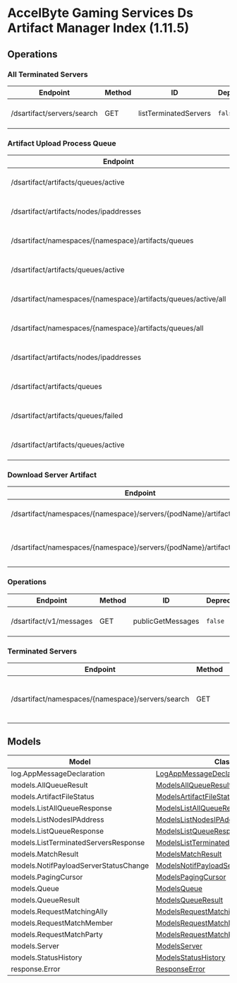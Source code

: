 [//]: # (<< Code generated. DO NOT EDIT!)

[//]: # (<< template file: doc-index.j2)

# AccelByte Gaming Services Ds Artifact Manager Index (1.11.5)


## Operations

### All Terminated Servers
| Endpoint | Method | ID | Deprecated | Class | Wrapper | Example |
|---|---|---|---|---|---|---|
| /dsartifact/servers/search | GET | listTerminatedServers | `false` | [ListTerminatedServers](../../src/services/dsartifact/accelbyte_py_sdk/api/dsartifact/operations/all_terminated_servers/list_terminated_servers.py) | [list_terminated_servers](../../src/services/dsartifact/accelbyte_py_sdk/api/dsartifact/wrappers/_all_terminated_servers.py) | [accelbyte_py_sdk_cli dsartifact-list-terminated-servers](../../samples/cli/accelbyte_py_sdk_cli/dsartifact/_list_terminated_servers.py) |

### Artifact Upload Process Queue
| Endpoint | Method | ID | Deprecated | Class | Wrapper | Example |
|---|---|---|---|---|---|---|
| /dsartifact/artifacts/queues/active | DELETE | deleteActiveQueue | `false` | [DeleteActiveQueue](../../src/services/dsartifact/accelbyte_py_sdk/api/dsartifact/operations/artifact_upload_process_queue/delete_active_queue.py) | [delete_active_queue](../../src/services/dsartifact/accelbyte_py_sdk/api/dsartifact/wrappers/_artifact_upload_process_queue.py) | [accelbyte_py_sdk_cli dsartifact-delete-active-queue](../../samples/cli/accelbyte_py_sdk_cli/dsartifact/_delete_active_queue.py) |
| /dsartifact/artifacts/nodes/ipaddresses | DELETE | deleteNodeByID | `false` | [DeleteNodeByID](../../src/services/dsartifact/accelbyte_py_sdk/api/dsartifact/operations/artifact_upload_process_queue/delete_node_by_id.py) | [delete_node_by_id](../../src/services/dsartifact/accelbyte_py_sdk/api/dsartifact/wrappers/_artifact_upload_process_queue.py) | [accelbyte_py_sdk_cli dsartifact-delete-node-by-id](../../samples/cli/accelbyte_py_sdk_cli/dsartifact/_delete_node_by_id.py) |
| /dsartifact/namespaces/{namespace}/artifacts/queues | DELETE | deleteQueue | `false` | [DeleteQueue](../../src/services/dsartifact/accelbyte_py_sdk/api/dsartifact/operations/artifact_upload_process_queue/delete_queue.py) | [delete_queue](../../src/services/dsartifact/accelbyte_py_sdk/api/dsartifact/wrappers/_artifact_upload_process_queue.py) | [accelbyte_py_sdk_cli dsartifact-delete-queue](../../samples/cli/accelbyte_py_sdk_cli/dsartifact/_delete_queue.py) |
| /dsartifact/artifacts/queues/active | GET | getActiveQueue | `false` | [GetActiveQueue](../../src/services/dsartifact/accelbyte_py_sdk/api/dsartifact/operations/artifact_upload_process_queue/get_active_queue.py) | [get_active_queue](../../src/services/dsartifact/accelbyte_py_sdk/api/dsartifact/wrappers/_artifact_upload_process_queue.py) | [accelbyte_py_sdk_cli dsartifact-get-active-queue](../../samples/cli/accelbyte_py_sdk_cli/dsartifact/_get_active_queue.py) |
| /dsartifact/namespaces/{namespace}/artifacts/queues/active/all | GET | listAllActiveQueue | `false` | [ListAllActiveQueue](../../src/services/dsartifact/accelbyte_py_sdk/api/dsartifact/operations/artifact_upload_process_queue/list_all_active_queue.py) | [list_all_active_queue](../../src/services/dsartifact/accelbyte_py_sdk/api/dsartifact/wrappers/_artifact_upload_process_queue.py) | [accelbyte_py_sdk_cli dsartifact-list-all-active-queue](../../samples/cli/accelbyte_py_sdk_cli/dsartifact/_list_all_active_queue.py) |
| /dsartifact/namespaces/{namespace}/artifacts/queues/all | GET | listAllQueue | `false` | [ListAllQueue](../../src/services/dsartifact/accelbyte_py_sdk/api/dsartifact/operations/artifact_upload_process_queue/list_all_queue.py) | [list_all_queue](../../src/services/dsartifact/accelbyte_py_sdk/api/dsartifact/wrappers/_artifact_upload_process_queue.py) | [accelbyte_py_sdk_cli dsartifact-list-all-queue](../../samples/cli/accelbyte_py_sdk_cli/dsartifact/_list_all_queue.py) |
| /dsartifact/artifacts/nodes/ipaddresses | GET | listNodesIPAddress | `false` | [ListNodesIPAddress](../../src/services/dsartifact/accelbyte_py_sdk/api/dsartifact/operations/artifact_upload_process_queue/list_nodes_ip_address.py) | [list_nodes_ip_address](../../src/services/dsartifact/accelbyte_py_sdk/api/dsartifact/wrappers/_artifact_upload_process_queue.py) | [accelbyte_py_sdk_cli dsartifact-list-nodes-ip-address](../../samples/cli/accelbyte_py_sdk_cli/dsartifact/_list_nodes_ip_address.py) |
| /dsartifact/artifacts/queues | GET | listQueue | `false` | [ListQueue](../../src/services/dsartifact/accelbyte_py_sdk/api/dsartifact/operations/artifact_upload_process_queue/list_queue.py) | [list_queue](../../src/services/dsartifact/accelbyte_py_sdk/api/dsartifact/wrappers/_artifact_upload_process_queue.py) | [accelbyte_py_sdk_cli dsartifact-list-queue](../../samples/cli/accelbyte_py_sdk_cli/dsartifact/_list_queue.py) |
| /dsartifact/artifacts/queues/failed | PUT | reportFailedUpload | `false` | [ReportFailedUpload](../../src/services/dsartifact/accelbyte_py_sdk/api/dsartifact/operations/artifact_upload_process_queue/report_failed_upload.py) | [report_failed_upload](../../src/services/dsartifact/accelbyte_py_sdk/api/dsartifact/wrappers/_artifact_upload_process_queue.py) | [accelbyte_py_sdk_cli dsartifact-report-failed-upload](../../samples/cli/accelbyte_py_sdk_cli/dsartifact/_report_failed_upload.py) |
| /dsartifact/artifacts/queues/active | PUT | setActiveQueue | `false` | [SetActiveQueue](../../src/services/dsartifact/accelbyte_py_sdk/api/dsartifact/operations/artifact_upload_process_queue/set_active_queue.py) | [set_active_queue](../../src/services/dsartifact/accelbyte_py_sdk/api/dsartifact/wrappers/_artifact_upload_process_queue.py) | [accelbyte_py_sdk_cli dsartifact-set-active-queue](../../samples/cli/accelbyte_py_sdk_cli/dsartifact/_set_active_queue.py) |

### Download Server Artifact
| Endpoint | Method | ID | Deprecated | Class | Wrapper | Example |
|---|---|---|---|---|---|---|
| /dsartifact/namespaces/{namespace}/servers/{podName}/artifacts/exists | GET | checkServerArtifact | `false` | [CheckServerArtifact](../../src/services/dsartifact/accelbyte_py_sdk/api/dsartifact/operations/download_server_artifact/check_server_artifact.py) | [check_server_artifact](../../src/services/dsartifact/accelbyte_py_sdk/api/dsartifact/wrappers/_download_server_artifact.py) | [accelbyte_py_sdk_cli dsartifact-check-server-artifact](../../samples/cli/accelbyte_py_sdk_cli/dsartifact/_check_server_artifact.py) |
| /dsartifact/namespaces/{namespace}/servers/{podName}/artifacts/download | GET | downloadServerArtifacts | `false` | [DownloadServerArtifacts](../../src/services/dsartifact/accelbyte_py_sdk/api/dsartifact/operations/download_server_artifact/download_server_artifacts.py) | [download_server_artifacts](../../src/services/dsartifact/accelbyte_py_sdk/api/dsartifact/wrappers/_download_server_artifact.py) | [accelbyte_py_sdk_cli dsartifact-download-server-artifacts](../../samples/cli/accelbyte_py_sdk_cli/dsartifact/_download_server_artifacts.py) |

### Operations
| Endpoint | Method | ID | Deprecated | Class | Wrapper | Example |
|---|---|---|---|---|---|---|
| /dsartifact/v1/messages | GET | publicGetMessages | `false` | [PublicGetMessages](../../src/services/dsartifact/accelbyte_py_sdk/api/dsartifact/operations/operations/public_get_messages.py) | [public_get_messages](../../src/services/dsartifact/accelbyte_py_sdk/api/dsartifact/wrappers/_operations.py) | [accelbyte_py_sdk_cli dsartifact-public-get-messages](../../samples/cli/accelbyte_py_sdk_cli/dsartifact/_public_get_messages.py) |

### Terminated Servers
| Endpoint | Method | ID | Deprecated | Class | Wrapper | Example |
|---|---|---|---|---|---|---|
| /dsartifact/namespaces/{namespace}/servers/search | GET | listTerminatedServersWithNamespace | `false` | [ListTerminatedServersWithNamespace](../../src/services/dsartifact/accelbyte_py_sdk/api/dsartifact/operations/terminated_servers/list_terminated_servers_e10383.py) | [list_terminated_servers_with_namespace](../../src/services/dsartifact/accelbyte_py_sdk/api/dsartifact/wrappers/_terminated_servers.py) | [accelbyte_py_sdk_cli dsartifact-list-terminated-servers-with-namespace](../../samples/cli/accelbyte_py_sdk_cli/dsartifact/_list_terminated_servers_with_namespace.py) |


## Models
| Model | Class |
|---|---|
| log.AppMessageDeclaration | [LogAppMessageDeclaration](../../src/services/dsartifact/accelbyte_py_sdk/api/dsartifact/models/log_app_message_declaration.py) |
| models.AllQueueResult | [ModelsAllQueueResult](../../src/services/dsartifact/accelbyte_py_sdk/api/dsartifact/models/models_all_queue_result.py) |
| models.ArtifactFileStatus | [ModelsArtifactFileStatus](../../src/services/dsartifact/accelbyte_py_sdk/api/dsartifact/models/models_artifact_file_status.py) |
| models.ListAllQueueResponse | [ModelsListAllQueueResponse](../../src/services/dsartifact/accelbyte_py_sdk/api/dsartifact/models/models_list_all_queue_response.py) |
| models.ListNodesIPAddress | [ModelsListNodesIPAddress](../../src/services/dsartifact/accelbyte_py_sdk/api/dsartifact/models/models_list_nodes_ip_address.py) |
| models.ListQueueResponse | [ModelsListQueueResponse](../../src/services/dsartifact/accelbyte_py_sdk/api/dsartifact/models/models_list_queue_response.py) |
| models.ListTerminatedServersResponse | [ModelsListTerminatedServersResponse](../../src/services/dsartifact/accelbyte_py_sdk/api/dsartifact/models/models_list_terminated_servers_response.py) |
| models.MatchResult | [ModelsMatchResult](../../src/services/dsartifact/accelbyte_py_sdk/api/dsartifact/models/models_match_result.py) |
| models.NotifPayloadServerStatusChange | [ModelsNotifPayloadServerStatusChange](../../src/services/dsartifact/accelbyte_py_sdk/api/dsartifact/models/models_notif_payload_server_status_change.py) |
| models.PagingCursor | [ModelsPagingCursor](../../src/services/dsartifact/accelbyte_py_sdk/api/dsartifact/models/models_paging_cursor.py) |
| models.Queue | [ModelsQueue](../../src/services/dsartifact/accelbyte_py_sdk/api/dsartifact/models/models_queue.py) |
| models.QueueResult | [ModelsQueueResult](../../src/services/dsartifact/accelbyte_py_sdk/api/dsartifact/models/models_queue_result.py) |
| models.RequestMatchingAlly | [ModelsRequestMatchingAlly](../../src/services/dsartifact/accelbyte_py_sdk/api/dsartifact/models/models_request_matching_ally.py) |
| models.RequestMatchMember | [ModelsRequestMatchMember](../../src/services/dsartifact/accelbyte_py_sdk/api/dsartifact/models/models_request_match_member.py) |
| models.RequestMatchParty | [ModelsRequestMatchParty](../../src/services/dsartifact/accelbyte_py_sdk/api/dsartifact/models/models_request_match_party.py) |
| models.Server | [ModelsServer](../../src/services/dsartifact/accelbyte_py_sdk/api/dsartifact/models/models_server.py) |
| models.StatusHistory | [ModelsStatusHistory](../../src/services/dsartifact/accelbyte_py_sdk/api/dsartifact/models/models_status_history.py) |
| response.Error | [ResponseError](../../src/services/dsartifact/accelbyte_py_sdk/api/dsartifact/models/response_error.py) |
